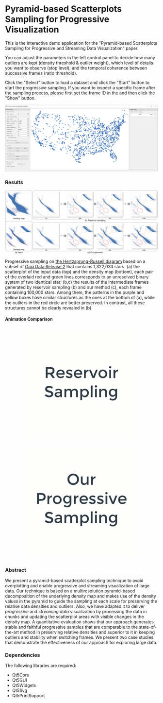 # Pyramid-based Scatterplots Sampling for Progressive Visualization

This is the interactive demo application for the "Pyramid-based Scatterplots Sampling for Progressive and Streaming Data Visualization" paper.

You can adjust the parameters in the left control panel to decide how many outliers are kept (density threshold & outlier weight), which level of details you want to observe (stop level), and the temporal coherence between successive frames (ratio threshold).

Click the "Select" button to load a dataset and click the "Start" button to start the progressive sampling.
If you want to inspect a specific frame after the sampling process, please first set the frame ID in the and then click the "Show" button.

<img src="figures/app.png?raw=true" alt="Screenshot of the application.">

### Results

<img src="figures/results.png" alt="Our sampling results of HR diagram based on Gaia Data Release 2.">

Progressive sampling on [the Hertzsprung-Russell diagram](https://en.wikipedia.org/wiki/Hertzsprung%E2%80%93Russell_diagram) based on a subset of [Gaia Data Release 2](https://doi.org/10.1051/0004-6361/201833051) that contains 1,322,033 stars.
(a) the scatterplot of the input data (top) and the density map (bottom), each pair of the overlaid red and green lines corresponds to an unresolved binary system of two identical star;
(b,c) the results of the intermediate frames generated by reservoir sampling (b) and our method (c), each frame containing 100,000 stars. Among them, the patterns in the purple and yellow boxes have similar structures as the ones at the bottom of (a), while the outliers in the red circle are better preserved. In contrast, all these structures cannot be clearly revealed in (b).

#### Animation Comparison
<p style="text-align:center;">
    <img src="figures/HR_diagram_reservoir.gif" alt="The animated reservoir sampling results of HR diagram" height="380px">
    <img src="figures/HR_diagram_progressive_pyramid.gif" alt="The animated progressive sampling results of HR diagram" height="380px">
</p>

### Abstract
We present a pyramid-based scatterplot sampling technique to avoid overplotting and enable progressive and streaming visualization of large data.
Our technique is based on a multiresolution pyramid-based decomposition of the underlying density map and makes use of the density values in the pyramid to guide the sampling at each scale for preserving the relative data densities and outliers.
Also, we have adapted it to deliver _progressive_ and _streaming data_ visualization by processing the data in chunks and updating the scatterplot areas with visible changes in the density map.
A quantitative evaluation shows that our approach generates stable and faithful progressive samples that are comparable to the state-of-the-art method in preserving relative densities and superior to it in keeping outliers and stability when switching frames.
We present two case studies that demonstrate the effectiveness of our approach for exploring large data.

### Dependencies
The following libraries are required:
* Qt5Core
* Qt5GUI
* Qt5Widgets
* Qt5Svg
* Qt5PrintSupport

